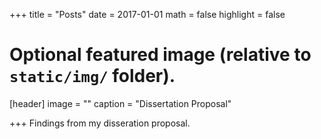 +++
title = "Posts"
date = 2017-01-01
math = false
highlight = false

# Optional featured image (relative to `static/img/` folder).
[header]
image = ""
caption = "Dissertation Proposal"

+++
Findings from my disseration proposal.
